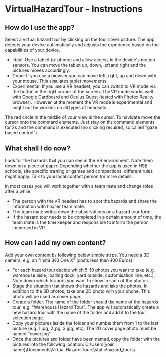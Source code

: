 # VirtualHazardTour - Instructions

## How do I use the app?
Select a virtual hazard tour by clicking on the tour cover picture. The app detects your device automatically and adjusts the experience based on the capabilities of your device.

* Ideal: Use a tablet (or phone) and allow access to the device's motion sensors. You can move the tablet up, down, left and right and the pictures moves accordingly.
* Good: If you use a browser you can move left, right, up and down with your mouse. This simulates tablet movements.
* Experimental: If you use a VR headset, you can switch to VR mode via the button in the right corner of the screen. The VR mode works well with Google Cardboard and Oculus Quest (tested with Firefox Reality browser). However, at the moment the VR mode is experimental and might not be working on all types of headsets.

The red circle in the middle of your view is the cursor. To navigate move the cursor onto the command elements. Just stay on the command elements for 2s and the command is executed (no clicking required, so called "gaze based control").

## What shall I do now?
Look for the hazards that you can see in the VR environment. Note them down on a piece of paper. Depending whether the app is used in HSE schools, site specific training or games and competitions, different rules might apply. Talk to your local contact person for more details.

In most cases you will work together with a team mate and change roles after a while.

* The person with the VR headset has to spot the hazards and share the information with his/her team mate.
* The team mate writes down the observations on a hazard tour form.
* If the hazard tour needs to be completed in a certain amount of time, the team mate is the time keeper and responsible to inform the person immersed in VR.

## How can I add my own content?
Add your own content by following below simple steps. You need a 3D camera, e.g. an "Insta 360 One X" (costs less than 400 Euros).

* For each hazard tour decide which 5-10 photos you want to take (e.g, warehouse aisle, loading dock, yard outside, customisation line, etc.). Note down which hazards you want to show in each of the photos.
* Stage the situation that shows the hazards and take the photos. In addition to the 3D photos, take one 2D photo with your phone. This photo will be used as cover page.
* Create a folder. The name of the folder should the name of the hazards tour, e.g. "Warehouse Hazard Tour". The app will automatically create a new hazard tour with the name of the folder and add it to the tour selection page.
* Copy your pictures inside the folder and number them from 1 to the last picture (e.g. 1.jpg, 2.jpg, 3.jpg, etc). The 2D cover page photo must be named "cover.jpg".
* Once the pictures and folder have been named, copy the folder with the pictures into the following location: C:\Users\[your name]\Documents\Virtual Hazard Tours\static\hazard_tours\
